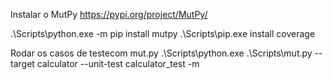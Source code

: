 Instalar o MutPy
https://pypi.org/project/MutPy/

.\Scripts\python.exe -m pip install mutpy
.\Scripts\pip.exe install coverage

Rodar os casos de testecom mut.py
.\Scripts\python.exe .\Scripts\mut.py --target calculator --unit-test calculator_test -m
